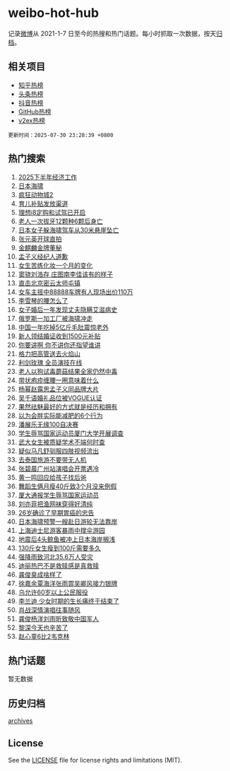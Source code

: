 # weibo-hot-hub

记录[微博](https://www.weibo.com)从 2021-1-7 日至今的热搜和热门话题。每小时抓取一次数据，按天[归档](archives)。

## 相关项目

- [知乎热榜](https://github.com/snaildev/zhihu-hot-hub)
- [头条热榜](https://github.com/snaildev/toutiao-hot-hub)
- [抖音热榜](https://github.com/snaildev/douyin-hot-hub)
- [GitHub热榜](https://github.com/snaildev/github-hot-hub)
- [v2ex热榜](https://github.com/snaildev/v2ex-hot-hub)


`更新时间：2025-07-30 23:28:39 +0800`

## 热门搜索

1. [2025下半年经济工作](https://m.weibo.cn/search?containerid=100103type%3D1%26t%3D10%26q%3D%232025%E4%B8%8B%E5%8D%8A%E5%B9%B4%E7%BB%8F%E6%B5%8E%E5%B7%A5%E4%BD%9C%23&stream_entry_id=51&isnewpage=1&extparam=seat%3D1%26stream_entry_id%3D51%26c_type%3D51%26dgr%3D0%26pos%3D0%26q%3D%25232025%25E4%25B8%258B%25E5%258D%258A%25E5%25B9%25B4%25E7%25BB%258F%25E6%25B5%258E%25E5%25B7%25A5%25E4%25BD%259C%2523%26cate%3D10103%26filter_type%3Drealtimehot%26display_time%3D1753889318%26pre_seqid%3D175388931876203036722134)
1. [日本海啸](https://m.weibo.cn/search?containerid=100103type%3D1%26t%3D10%26q%3D%E6%97%A5%E6%9C%AC%E6%B5%B7%E5%95%B8&stream_entry_id=31&isnewpage=1&extparam=seat%3D1%26q%3D%25E6%2597%25A5%25E6%259C%25AC%25E6%25B5%25B7%25E5%2595%25B8%26dgr%3D0%26pos%3D0%26realpos%3D1%26band_rank%3D1%26flag%3D16%26lcate%3D5001%26cate%3D5001%26stream_entry_id%3D31%26c_type%3D31%26filter_type%3Drealtimehot%26display_time%3D1753889318%26pre_seqid%3D175388931876203036722134)
1. [疯狂动物城2](https://m.weibo.cn/search?containerid=100103type%3D1%26t%3D10%26q%3D%E7%96%AF%E7%8B%82%E5%8A%A8%E7%89%A9%E5%9F%8E2&stream_entry_id=31&isnewpage=1&extparam=seat%3D1%26q%3D%25E7%2596%25AF%25E7%258B%2582%25E5%258A%25A8%25E7%2589%25A9%25E5%259F%258E2%26dgr%3D0%26pos%3D1%26realpos%3D2%26band_rank%3D2%26flag%3D1%26lcate%3D5001%26cate%3D5001%26stream_entry_id%3D31%26c_type%3D31%26filter_type%3Drealtimehot%26display_time%3D1753889318%26pre_seqid%3D175388931876203036722134)
1. [育儿补贴发放渠道](https://m.weibo.cn/search?containerid=100103type%3D1%26t%3D10%26q%3D%23%E8%82%B2%E5%84%BF%E8%A1%A5%E8%B4%B4%E5%8F%91%E6%94%BE%E6%B8%A0%E9%81%93%23&stream_entry_id=31&isnewpage=1&extparam=seat%3D1%26q%3D%2523%25E8%2582%25B2%25E5%2584%25BF%25E8%25A1%25A5%25E8%25B4%25B4%25E5%258F%2591%25E6%2594%25BE%25E6%25B8%25A0%25E9%2581%2593%2523%26dgr%3D0%26pos%3D2%26realpos%3D3%26band_rank%3D3%26flag%3D0%26lcate%3D5001%26cate%3D5001%26stream_entry_id%3D31%26c_type%3D31%26filter_type%3Drealtimehot%26display_time%3D1753889318%26pre_seqid%3D175388931876203036722134)
1. [理想i8定购和试驾已开启](https://m.weibo.cn/search?containerid=100103type%3D1%26t%3D296%26q%3D%23%E6%B2%B7%E9%92%B8%E5%93%A9%E7%8F%A6%23&hide_search_bar=1&replace_title=+)
1. [老人一次拔牙12颗种6颗后身亡](https://m.weibo.cn/search?containerid=100103type%3D1%26t%3D10%26q%3D%23%E8%80%81%E4%BA%BA%E4%B8%80%E6%AC%A1%E6%8B%94%E7%89%9912%E9%A2%97%E7%A7%8D6%E9%A2%97%E5%90%8E%E8%BA%AB%E4%BA%A1%23&stream_entry_id=31&isnewpage=1&extparam=seat%3D1%26q%3D%2523%25E8%2580%2581%25E4%25BA%25BA%25E4%25B8%2580%25E6%25AC%25A1%25E6%258B%2594%25E7%2589%259912%25E9%25A2%2597%25E7%25A7%258D6%25E9%25A2%2597%25E5%2590%258E%25E8%25BA%25AB%25E4%25BA%25A1%2523%26dgr%3D0%26pos%3D4%26realpos%3D4%26band_rank%3D4%26flag%3D1%26lcate%3D5001%26cate%3D5001%26stream_entry_id%3D31%26c_type%3D31%26filter_type%3Drealtimehot%26display_time%3D1753889318%26pre_seqid%3D175388931876203036722134)
1. [日本女子躲海啸驾车从30米悬崖坠亡](https://m.weibo.cn/search?containerid=100103type%3D1%26t%3D10%26q%3D%23%E6%97%A5%E6%9C%AC%E5%A5%B3%E5%AD%90%E8%BA%B2%E6%B5%B7%E5%95%B8%E9%A9%BE%E8%BD%A6%E4%BB%8E30%E7%B1%B3%E6%82%AC%E5%B4%96%E5%9D%A0%E4%BA%A1%23&stream_entry_id=31&isnewpage=1&extparam=seat%3D1%26q%3D%2523%25E6%2597%25A5%25E6%259C%25AC%25E5%25A5%25B3%25E5%25AD%2590%25E8%25BA%25B2%25E6%25B5%25B7%25E5%2595%25B8%25E9%25A9%25BE%25E8%25BD%25A6%25E4%25BB%258E30%25E7%25B1%25B3%25E6%2582%25AC%25E5%25B4%2596%25E5%259D%25A0%25E4%25BA%25A1%2523%26dgr%3D0%26pos%3D5%26realpos%3D5%26band_rank%3D5%26flag%3D0%26lcate%3D5001%26cate%3D5001%26stream_entry_id%3D31%26c_type%3D31%26filter_type%3Drealtimehot%26display_time%3D1753889318%26pre_seqid%3D175388931876203036722134)
1. [张元英开球直拍](https://m.weibo.cn/search?containerid=100103type%3D1%26t%3D10%26q%3D%E5%BC%A0%E5%85%83%E8%8B%B1%E5%BC%80%E7%90%83%E7%9B%B4%E6%8B%8D&stream_entry_id=31&isnewpage=1&extparam=seat%3D1%26q%3D%25E5%25BC%25A0%25E5%2585%2583%25E8%258B%25B1%25E5%25BC%2580%25E7%2590%2583%25E7%259B%25B4%25E6%258B%258D%26dgr%3D0%26pos%3D6%26realpos%3D6%26band_rank%3D6%26flag%3D1%26lcate%3D5001%26cate%3D5001%26stream_entry_id%3D31%26c_type%3D31%26filter_type%3Drealtimehot%26display_time%3D1753889318%26pre_seqid%3D175388931876203036722134)
1. [金麒麟金牌董秘](https://m.weibo.cn/search?containerid=100103type%3D1%26t%3D10%26q%3D%23%E9%87%91%E9%BA%92%E9%BA%9F%E9%87%91%E7%89%8C%E8%91%A3%E7%A7%98%23&stream_entry_id=31&isnewpage=1&extparam=seat%3D1%26q%3D%2523%25E9%2587%2591%25E9%25BA%2592%25E9%25BA%259F%25E9%2587%2591%25E7%2589%258C%25E8%2591%25A3%25E7%25A7%2598%2523%26dgr%3D0%26adid%3D295321%26pos%3D7%26filter_type%3Drealtimehot%26band_rank%3D7%26c_type%3D31%26lcate%3D5001%26is_ad_pos%3D1%26stream_entry_id%3D31%26cate%3D5001%26display_time%3D1753889318%26pre_seqid%3D175388931876203036722134)
1. [孟子义经纪人道歉](https://m.weibo.cn/search?containerid=100103type%3D1%26t%3D10%26q%3D%23%E5%AD%9F%E5%AD%90%E4%B9%89%E7%BB%8F%E7%BA%AA%E4%BA%BA%E9%81%93%E6%AD%89%23&stream_entry_id=31&isnewpage=1&extparam=seat%3D1%26q%3D%2523%25E5%25AD%259F%25E5%25AD%2590%25E4%25B9%2589%25E7%25BB%258F%25E7%25BA%25AA%25E4%25BA%25BA%25E9%2581%2593%25E6%25AD%2589%2523%26dgr%3D0%26pos%3D8%26realpos%3D7%26band_rank%3D7%26flag%3D0%26lcate%3D5001%26cate%3D5001%26stream_entry_id%3D31%26c_type%3D31%26filter_type%3Drealtimehot%26display_time%3D1753889318%26pre_seqid%3D175388931876203036722134)
1. [女生苦练化妆一个月的变化](https://m.weibo.cn/search?containerid=100103type%3D1%26t%3D10%26q%3D%E5%A5%B3%E7%94%9F%E8%8B%A6%E7%BB%83%E5%8C%96%E5%A6%86%E4%B8%80%E4%B8%AA%E6%9C%88%E7%9A%84%E5%8F%98%E5%8C%96&stream_entry_id=31&isnewpage=1&extparam=seat%3D1%26q%3D%25E5%25A5%25B3%25E7%2594%259F%25E8%258B%25A6%25E7%25BB%2583%25E5%258C%2596%25E5%25A6%2586%25E4%25B8%2580%25E4%25B8%25AA%25E6%259C%2588%25E7%259A%2584%25E5%258F%2598%25E5%258C%2596%26dgr%3D0%26pos%3D9%26realpos%3D8%26band_rank%3D8%26flag%3D2%26lcate%3D5001%26cate%3D5001%26stream_entry_id%3D31%26c_type%3D31%26filter_type%3Drealtimehot%26display_time%3D1753889318%26pre_seqid%3D175388931876203036722134)
1. [窦骁刘浩存 庄图南李佳该有的样子](https://m.weibo.cn/search?containerid=100103type%3D1%26t%3D10%26q%3D%E7%AA%A6%E9%AA%81%E5%88%98%E6%B5%A9%E5%AD%98+%E5%BA%84%E5%9B%BE%E5%8D%97%E6%9D%8E%E4%BD%B3%E8%AF%A5%E6%9C%89%E7%9A%84%E6%A0%B7%E5%AD%90&stream_entry_id=31&isnewpage=1&extparam=seat%3D1%26q%3D%25E7%25AA%25A6%25E9%25AA%2581%25E5%2588%2598%25E6%25B5%25A9%25E5%25AD%2598%2520%25E5%25BA%2584%25E5%259B%25BE%25E5%258D%2597%25E6%259D%258E%25E4%25BD%25B3%25E8%25AF%25A5%25E6%259C%2589%25E7%259A%2584%25E6%25A0%25B7%25E5%25AD%2590%26dgr%3D0%26pos%3D10%26realpos%3D9%26band_rank%3D9%26flag%3D0%26lcate%3D5001%26cate%3D5001%26stream_entry_id%3D31%26c_type%3D31%26filter_type%3Drealtimehot%26display_time%3D1753889318%26pre_seqid%3D175388931876203036722134)
1. [直击北京密云太师屯镇](https://m.weibo.cn/search?containerid=100103type%3D1%26t%3D10%26q%3D%23%E7%9B%B4%E5%87%BB%E5%8C%97%E4%BA%AC%E5%AF%86%E4%BA%91%E5%A4%AA%E5%B8%88%E5%B1%AF%E9%95%87%23&stream_entry_id=31&isnewpage=1&extparam=seat%3D1%26q%3D%2523%25E7%259B%25B4%25E5%2587%25BB%25E5%258C%2597%25E4%25BA%25AC%25E5%25AF%2586%25E4%25BA%2591%25E5%25A4%25AA%25E5%25B8%2588%25E5%25B1%25AF%25E9%2595%2587%2523%26dgr%3D0%26pos%3D11%26realpos%3D10%26band_rank%3D10%26flag%3D1%26lcate%3D5001%26cate%3D5001%26stream_entry_id%3D31%26c_type%3D31%26filter_type%3Drealtimehot%26display_time%3D1753889318%26pre_seqid%3D175388931876203036722134)
1. [女车主摇中88888车牌有人现场出价110万](https://m.weibo.cn/search?containerid=100103type%3D1%26t%3D10%26q%3D%23%E5%A5%B3%E8%BD%A6%E4%B8%BB%E6%91%87%E4%B8%AD88888%E8%BD%A6%E7%89%8C%E6%9C%89%E4%BA%BA%E7%8E%B0%E5%9C%BA%E5%87%BA%E4%BB%B7110%E4%B8%87%23&stream_entry_id=31&isnewpage=1&extparam=seat%3D1%26q%3D%2523%25E5%25A5%25B3%25E8%25BD%25A6%25E4%25B8%25BB%25E6%2591%2587%25E4%25B8%25AD88888%25E8%25BD%25A6%25E7%2589%258C%25E6%259C%2589%25E4%25BA%25BA%25E7%258E%25B0%25E5%259C%25BA%25E5%2587%25BA%25E4%25BB%25B7110%25E4%25B8%2587%2523%26dgr%3D0%26pos%3D12%26realpos%3D11%26band_rank%3D11%26flag%3D0%26lcate%3D5001%26cate%3D5001%26stream_entry_id%3D31%26c_type%3D31%26filter_type%3Drealtimehot%26display_time%3D1753889318%26pre_seqid%3D175388931876203036722134)
1. [李雪琴的腰怎么了](https://m.weibo.cn/search?containerid=100103type%3D1%26t%3D10%26q%3D%E6%9D%8E%E9%9B%AA%E7%90%B4%E7%9A%84%E8%85%B0%E6%80%8E%E4%B9%88%E4%BA%86&stream_entry_id=31&isnewpage=1&extparam=seat%3D1%26q%3D%25E6%259D%258E%25E9%259B%25AA%25E7%2590%25B4%25E7%259A%2584%25E8%2585%25B0%25E6%2580%258E%25E4%25B9%2588%25E4%25BA%2586%26dgr%3D0%26pos%3D13%26realpos%3D12%26band_rank%3D12%26flag%3D2%26lcate%3D5001%26cate%3D5001%26stream_entry_id%3D31%26c_type%3D31%26filter_type%3Drealtimehot%26display_time%3D1753889318%26pre_seqid%3D175388931876203036722134)
1. [女子婚后一年发现丈夫隐瞒艾滋病史](https://m.weibo.cn/search?containerid=100103type%3D1%26t%3D10%26q%3D%23%E5%A5%B3%E5%AD%90%E5%A9%9A%E5%90%8E%E4%B8%80%E5%B9%B4%E5%8F%91%E7%8E%B0%E4%B8%88%E5%A4%AB%E9%9A%90%E7%9E%92%E8%89%BE%E6%BB%8B%E7%97%85%E5%8F%B2%23&stream_entry_id=31&isnewpage=1&extparam=seat%3D1%26q%3D%2523%25E5%25A5%25B3%25E5%25AD%2590%25E5%25A9%259A%25E5%2590%258E%25E4%25B8%2580%25E5%25B9%25B4%25E5%258F%2591%25E7%258E%25B0%25E4%25B8%2588%25E5%25A4%25AB%25E9%259A%2590%25E7%259E%2592%25E8%2589%25BE%25E6%25BB%258B%25E7%2597%2585%25E5%258F%25B2%2523%26dgr%3D0%26pos%3D14%26realpos%3D13%26band_rank%3D13%26flag%3D1%26lcate%3D5001%26cate%3D5001%26stream_entry_id%3D31%26c_type%3D31%26filter_type%3Drealtimehot%26display_time%3D1753889318%26pre_seqid%3D175388931876203036722134)
1. [俄罗斯一加工厂被海啸冲走](https://m.weibo.cn/search?containerid=100103type%3D1%26t%3D10%26q%3D%23%E4%BF%84%E7%BD%97%E6%96%AF%E4%B8%80%E5%8A%A0%E5%B7%A5%E5%8E%82%E8%A2%AB%E6%B5%B7%E5%95%B8%E5%86%B2%E8%B5%B0%23&stream_entry_id=31&isnewpage=1&extparam=seat%3D1%26q%3D%2523%25E4%25BF%2584%25E7%25BD%2597%25E6%2596%25AF%25E4%25B8%2580%25E5%258A%25A0%25E5%25B7%25A5%25E5%258E%2582%25E8%25A2%25AB%25E6%25B5%25B7%25E5%2595%25B8%25E5%2586%25B2%25E8%25B5%25B0%2523%26dgr%3D0%26pos%3D15%26realpos%3D14%26band_rank%3D14%26flag%3D0%26lcate%3D5001%26cate%3D5001%26stream_entry_id%3D31%26c_type%3D31%26filter_type%3Drealtimehot%26display_time%3D1753889318%26pre_seqid%3D175388931876203036722134)
1. [中国一年吃掉5亿斤毛肚震惊老外](https://m.weibo.cn/search?containerid=100103type%3D1%26t%3D10%26q%3D%23%E4%B8%AD%E5%9B%BD%E4%B8%80%E5%B9%B4%E5%90%83%E6%8E%895%E4%BA%BF%E6%96%A4%E6%AF%9B%E8%82%9A%E9%9C%87%E6%83%8A%E8%80%81%E5%A4%96%23&stream_entry_id=31&isnewpage=1&extparam=seat%3D1%26q%3D%2523%25E4%25B8%25AD%25E5%259B%25BD%25E4%25B8%2580%25E5%25B9%25B4%25E5%2590%2583%25E6%258E%25895%25E4%25BA%25BF%25E6%2596%25A4%25E6%25AF%259B%25E8%2582%259A%25E9%259C%2587%25E6%2583%258A%25E8%2580%2581%25E5%25A4%2596%2523%26dgr%3D0%26pos%3D16%26realpos%3D15%26band_rank%3D15%26flag%3D0%26lcate%3D5001%26cate%3D5001%26stream_entry_id%3D31%26c_type%3D31%26filter_type%3Drealtimehot%26display_time%3D1753889318%26pre_seqid%3D175388931876203036722134)
1. [新人领结婚证收到1500元补贴](https://m.weibo.cn/search?containerid=100103type%3D1%26t%3D10%26q%3D%23%E6%96%B0%E4%BA%BA%E9%A2%86%E7%BB%93%E5%A9%9A%E8%AF%81%E6%94%B6%E5%88%B01500%E5%85%83%E8%A1%A5%E8%B4%B4%23&stream_entry_id=31&isnewpage=1&extparam=seat%3D1%26q%3D%2523%25E6%2596%25B0%25E4%25BA%25BA%25E9%25A2%2586%25E7%25BB%2593%25E5%25A9%259A%25E8%25AF%2581%25E6%2594%25B6%25E5%2588%25B01500%25E5%2585%2583%25E8%25A1%25A5%25E8%25B4%25B4%2523%26dgr%3D0%26pos%3D17%26realpos%3D16%26band_rank%3D16%26flag%3D0%26lcate%3D5001%26cate%3D5001%26stream_entry_id%3D31%26c_type%3D31%26filter_type%3Drealtimehot%26display_time%3D1753889318%26pre_seqid%3D175388931876203036722134)
1. [你要讲啊 你不讲你还指望谁讲](https://m.weibo.cn/search?containerid=100103type%3D1%26t%3D10%26q%3D%E4%BD%A0%E8%A6%81%E8%AE%B2%E5%95%8A+%E4%BD%A0%E4%B8%8D%E8%AE%B2%E4%BD%A0%E8%BF%98%E6%8C%87%E6%9C%9B%E8%B0%81%E8%AE%B2&stream_entry_id=31&isnewpage=1&extparam=seat%3D1%26q%3D%25E4%25BD%25A0%25E8%25A6%2581%25E8%25AE%25B2%25E5%2595%258A%2520%25E4%25BD%25A0%25E4%25B8%258D%25E8%25AE%25B2%25E4%25BD%25A0%25E8%25BF%2598%25E6%258C%2587%25E6%259C%259B%25E8%25B0%2581%25E8%25AE%25B2%26dgr%3D0%26pos%3D18%26realpos%3D17%26band_rank%3D17%26flag%3D0%26lcate%3D5001%26cate%3D5001%26stream_entry_id%3D31%26c_type%3D31%26filter_type%3Drealtimehot%26display_time%3D1753889318%26pre_seqid%3D175388931876203036722134)
1. [格力把高管送去火焰山](https://m.weibo.cn/search?containerid=100103type%3D1%26t%3D10%26q%3D%23%E6%A0%BC%E5%8A%9B%E6%8A%8A%E9%AB%98%E7%AE%A1%E9%80%81%E5%8E%BB%E7%81%AB%E7%84%B0%E5%B1%B1%23&stream_entry_id=31&isnewpage=1&extparam=seat%3D1%26q%3D%2523%25E6%25A0%25BC%25E5%258A%259B%25E6%258A%258A%25E9%25AB%2598%25E7%25AE%25A1%25E9%2580%2581%25E5%258E%25BB%25E7%2581%25AB%25E7%2584%25B0%25E5%25B1%25B1%2523%26dgr%3D0%26pos%3D19%26realpos%3D18%26band_rank%3D18%26flag%3D1%26lcate%3D5001%26cate%3D5001%26stream_entry_id%3D31%26c_type%3D31%26filter_type%3Drealtimehot%26display_time%3D1753889318%26pre_seqid%3D175388931876203036722134)
1. [利剑玫瑰 全员演技在线](https://m.weibo.cn/search?containerid=100103type%3D1%26t%3D10%26q%3D%E5%88%A9%E5%89%91%E7%8E%AB%E7%91%B0+%E5%85%A8%E5%91%98%E6%BC%94%E6%8A%80%E5%9C%A8%E7%BA%BF&stream_entry_id=31&isnewpage=1&extparam=seat%3D1%26q%3D%25E5%2588%25A9%25E5%2589%2591%25E7%258E%25AB%25E7%2591%25B0%2520%25E5%2585%25A8%25E5%2591%2598%25E6%25BC%2594%25E6%258A%2580%25E5%259C%25A8%25E7%25BA%25BF%26dgr%3D0%26pos%3D20%26realpos%3D19%26band_rank%3D19%26flag%3D0%26lcate%3D5001%26cate%3D5001%26stream_entry_id%3D31%26c_type%3D31%26filter_type%3Drealtimehot%26display_time%3D1753889318%26pre_seqid%3D175388931876203036722134)
1. [老人以狗试毒蘑菇结果全家仍然中毒](https://m.weibo.cn/search?containerid=100103type%3D1%26t%3D10%26q%3D%23%E8%80%81%E4%BA%BA%E4%BB%A5%E7%8B%97%E8%AF%95%E6%AF%92%E8%98%91%E8%8F%87%E7%BB%93%E6%9E%9C%E5%85%A8%E5%AE%B6%E4%BB%8D%E7%84%B6%E4%B8%AD%E6%AF%92%23&stream_entry_id=31&isnewpage=1&extparam=seat%3D1%26q%3D%2523%25E8%2580%2581%25E4%25BA%25BA%25E4%25BB%25A5%25E7%258B%2597%25E8%25AF%2595%25E6%25AF%2592%25E8%2598%2591%25E8%258F%2587%25E7%25BB%2593%25E6%259E%259C%25E5%2585%25A8%25E5%25AE%25B6%25E4%25BB%258D%25E7%2584%25B6%25E4%25B8%25AD%25E6%25AF%2592%2523%26dgr%3D0%26pos%3D21%26realpos%3D20%26band_rank%3D20%26flag%3D1%26lcate%3D5001%26cate%3D5001%26stream_entry_id%3D31%26c_type%3D31%26filter_type%3Drealtimehot%26display_time%3D1753889318%26pre_seqid%3D175388931876203036722134)
1. [带状疱疹缠腰一圈意味着什么](https://m.weibo.cn/search?containerid=100103type%3D1%26t%3D10%26q%3D%23%E5%B8%A6%E7%8A%B6%E7%96%B1%E7%96%B9%E7%BC%A0%E8%85%B0%E4%B8%80%E5%9C%88%E6%84%8F%E5%91%B3%E7%9D%80%E4%BB%80%E4%B9%88%23&stream_entry_id=31&isnewpage=1&extparam=seat%3D1%26q%3D%2523%25E5%25B8%25A6%25E7%258A%25B6%25E7%2596%25B1%25E7%2596%25B9%25E7%25BC%25A0%25E8%2585%25B0%25E4%25B8%2580%25E5%259C%2588%25E6%2584%258F%25E5%2591%25B3%25E7%259D%2580%25E4%25BB%2580%25E4%25B9%2588%2523%26dgr%3D0%26pos%3D22%26realpos%3D21%26band_rank%3D21%26flag%3D1%26lcate%3D5001%26cate%3D5001%26stream_entry_id%3D31%26c_type%3D31%26filter_type%3Drealtimehot%26display_time%3D1753889318%26pre_seqid%3D175388931876203036722134)
1. [杨幂赵露思孟子义同品牌大片](https://m.weibo.cn/search?containerid=100103type%3D1%26t%3D10%26q%3D%23%E6%9D%A8%E5%B9%82%E8%B5%B5%E9%9C%B2%E6%80%9D%E5%AD%9F%E5%AD%90%E4%B9%89%E5%90%8C%E5%93%81%E7%89%8C%E5%A4%A7%E7%89%87%23&stream_entry_id=31&isnewpage=1&extparam=seat%3D1%26q%3D%2523%25E6%259D%25A8%25E5%25B9%2582%25E8%25B5%25B5%25E9%259C%25B2%25E6%2580%259D%25E5%25AD%259F%25E5%25AD%2590%25E4%25B9%2589%25E5%2590%258C%25E5%2593%2581%25E7%2589%258C%25E5%25A4%25A7%25E7%2589%2587%2523%26dgr%3D0%26pos%3D23%26realpos%3D22%26band_rank%3D22%26flag%3D1%26lcate%3D5001%26cate%3D5001%26stream_entry_id%3D31%26c_type%3D31%26filter_type%3Drealtimehot%26display_time%3D1753889318%26pre_seqid%3D175388931876203036722134)
1. [吴千语婚礼品位被VOGUE认证](https://m.weibo.cn/search?containerid=100103type%3D1%26t%3D10%26q%3D%E5%90%B4%E5%8D%83%E8%AF%AD%E5%A9%9A%E7%A4%BC%E5%93%81%E4%BD%8D%E8%A2%ABVOGUE%E8%AE%A4%E8%AF%81&stream_entry_id=31&isnewpage=1&extparam=seat%3D1%26q%3D%25E5%2590%25B4%25E5%258D%2583%25E8%25AF%25AD%25E5%25A9%259A%25E7%25A4%25BC%25E5%2593%2581%25E4%25BD%258D%25E8%25A2%25ABVOGUE%25E8%25AE%25A4%25E8%25AF%2581%26dgr%3D0%26pos%3D24%26realpos%3D23%26band_rank%3D23%26flag%3D0%26lcate%3D5001%26cate%3D5001%26stream_entry_id%3D31%26c_type%3D31%26filter_type%3Drealtimehot%26display_time%3D1753889318%26pre_seqid%3D175388931876203036722134)
1. [果然祛魅最好的方式就是经历和拥有](https://m.weibo.cn/search?containerid=100103type%3D1%26t%3D10%26q%3D%23%E6%9E%9C%E7%84%B6%E7%A5%9B%E9%AD%85%E6%9C%80%E5%A5%BD%E7%9A%84%E6%96%B9%E5%BC%8F%E5%B0%B1%E6%98%AF%E7%BB%8F%E5%8E%86%E5%92%8C%E6%8B%A5%E6%9C%89%23&stream_entry_id=31&isnewpage=1&extparam=seat%3D1%26q%3D%2523%25E6%259E%259C%25E7%2584%25B6%25E7%25A5%259B%25E9%25AD%2585%25E6%259C%2580%25E5%25A5%25BD%25E7%259A%2584%25E6%2596%25B9%25E5%25BC%258F%25E5%25B0%25B1%25E6%2598%25AF%25E7%25BB%258F%25E5%258E%2586%25E5%2592%258C%25E6%258B%25A5%25E6%259C%2589%2523%26dgr%3D0%26pos%3D25%26realpos%3D24%26band_rank%3D24%26flag%3D0%26lcate%3D5001%26cate%3D5001%26stream_entry_id%3D31%26c_type%3D31%26filter_type%3Drealtimehot%26display_time%3D1753889318%26pre_seqid%3D175388931876203036722134)
1. [以为会胖实际能减肥的6个行为](https://m.weibo.cn/search?containerid=100103type%3D1%26t%3D10%26q%3D%23%E4%BB%A5%E4%B8%BA%E4%BC%9A%E8%83%96%E5%AE%9E%E9%99%85%E8%83%BD%E5%87%8F%E8%82%A5%E7%9A%846%E4%B8%AA%E8%A1%8C%E4%B8%BA%23&stream_entry_id=31&isnewpage=1&extparam=seat%3D1%26q%3D%2523%25E4%25BB%25A5%25E4%25B8%25BA%25E4%25BC%259A%25E8%2583%2596%25E5%25AE%259E%25E9%2599%2585%25E8%2583%25BD%25E5%2587%258F%25E8%2582%25A5%25E7%259A%25846%25E4%25B8%25AA%25E8%25A1%258C%25E4%25B8%25BA%2523%26dgr%3D0%26pos%3D26%26realpos%3D25%26band_rank%3D25%26flag%3D1%26lcate%3D5001%26cate%3D5001%26stream_entry_id%3D31%26c_type%3D31%26filter_type%3Drealtimehot%26display_time%3D1753889318%26pre_seqid%3D175388931876203036722134)
1. [潘展乐无缘100自决赛](https://m.weibo.cn/search?containerid=100103type%3D1%26t%3D10%26q%3D%23%E6%BD%98%E5%B1%95%E4%B9%90%E6%97%A0%E7%BC%98100%E8%87%AA%E5%86%B3%E8%B5%9B%23&stream_entry_id=31&isnewpage=1&extparam=seat%3D1%26q%3D%2523%25E6%25BD%2598%25E5%25B1%2595%25E4%25B9%2590%25E6%2597%25A0%25E7%25BC%2598100%25E8%2587%25AA%25E5%2586%25B3%25E8%25B5%259B%2523%26dgr%3D0%26pos%3D27%26realpos%3D26%26band_rank%3D26%26flag%3D0%26lcate%3D5001%26cate%3D5001%26stream_entry_id%3D31%26c_type%3D31%26filter_type%3Drealtimehot%26display_time%3D1753889318%26pre_seqid%3D175388931876203036722134)
1. [学生辱骂国家运动员厦门大学开展调查](https://m.weibo.cn/search?containerid=100103type%3D1%26t%3D10%26q%3D%23%E5%AD%A6%E7%94%9F%E8%BE%B1%E9%AA%82%E5%9B%BD%E5%AE%B6%E8%BF%90%E5%8A%A8%E5%91%98%E5%8E%A6%E9%97%A8%E5%A4%A7%E5%AD%A6%E5%BC%80%E5%B1%95%E8%B0%83%E6%9F%A5%23&stream_entry_id=31&isnewpage=1&extparam=seat%3D1%26q%3D%2523%25E5%25AD%25A6%25E7%2594%259F%25E8%25BE%25B1%25E9%25AA%2582%25E5%259B%25BD%25E5%25AE%25B6%25E8%25BF%2590%25E5%258A%25A8%25E5%2591%2598%25E5%258E%25A6%25E9%2597%25A8%25E5%25A4%25A7%25E5%25AD%25A6%25E5%25BC%2580%25E5%25B1%2595%25E8%25B0%2583%25E6%259F%25A5%2523%26dgr%3D0%26pos%3D28%26realpos%3D27%26band_rank%3D27%26flag%3D0%26lcate%3D5001%26cate%3D5001%26stream_entry_id%3D31%26c_type%3D31%26filter_type%3Drealtimehot%26display_time%3D1753889318%26pre_seqid%3D175388931876203036722134)
1. [武大女生被质疑学术不端何时查](https://m.weibo.cn/search?containerid=100103type%3D1%26t%3D10%26q%3D%23%E6%AD%A6%E5%A4%A7%E5%A5%B3%E7%94%9F%E8%A2%AB%E8%B4%A8%E7%96%91%E5%AD%A6%E6%9C%AF%E4%B8%8D%E7%AB%AF%E4%BD%95%E6%97%B6%E6%9F%A5%23&stream_entry_id=31&isnewpage=1&extparam=seat%3D1%26q%3D%2523%25E6%25AD%25A6%25E5%25A4%25A7%25E5%25A5%25B3%25E7%2594%259F%25E8%25A2%25AB%25E8%25B4%25A8%25E7%2596%2591%25E5%25AD%25A6%25E6%259C%25AF%25E4%25B8%258D%25E7%25AB%25AF%25E4%25BD%2595%25E6%2597%25B6%25E6%259F%25A5%2523%26dgr%3D0%26pos%3D29%26realpos%3D28%26band_rank%3D28%26flag%3D0%26lcate%3D5001%26cate%3D5001%26stream_entry_id%3D31%26c_type%3D31%26filter_type%3Drealtimehot%26display_time%3D1753889318%26pre_seqid%3D175388931876203036722134)
1. [疑似马凡舒驯服四肢视频流出](https://m.weibo.cn/search?containerid=100103type%3D1%26t%3D10%26q%3D%E7%96%91%E4%BC%BC%E9%A9%AC%E5%87%A1%E8%88%92%E9%A9%AF%E6%9C%8D%E5%9B%9B%E8%82%A2%E8%A7%86%E9%A2%91%E6%B5%81%E5%87%BA&stream_entry_id=31&isnewpage=1&extparam=seat%3D1%26q%3D%25E7%2596%2591%25E4%25BC%25BC%25E9%25A9%25AC%25E5%2587%25A1%25E8%2588%2592%25E9%25A9%25AF%25E6%259C%258D%25E5%259B%259B%25E8%2582%25A2%25E8%25A7%2586%25E9%25A2%2591%25E6%25B5%2581%25E5%2587%25BA%26dgr%3D0%26pos%3D30%26realpos%3D29%26band_rank%3D29%26flag%3D1%26lcate%3D5001%26cate%3D5001%26stream_entry_id%3D31%26c_type%3D31%26filter_type%3Drealtimehot%26display_time%3D1753889318%26pre_seqid%3D175388931876203036722134)
1. [去泰国旅游不要带无人机](https://m.weibo.cn/search?containerid=100103type%3D1%26t%3D10%26q%3D%23%E5%8E%BB%E6%B3%B0%E5%9B%BD%E6%97%85%E6%B8%B8%E4%B8%8D%E8%A6%81%E5%B8%A6%E6%97%A0%E4%BA%BA%E6%9C%BA%23&stream_entry_id=31&isnewpage=1&extparam=seat%3D1%26q%3D%2523%25E5%258E%25BB%25E6%25B3%25B0%25E5%259B%25BD%25E6%2597%2585%25E6%25B8%25B8%25E4%25B8%258D%25E8%25A6%2581%25E5%25B8%25A6%25E6%2597%25A0%25E4%25BA%25BA%25E6%259C%25BA%2523%26dgr%3D0%26pos%3D31%26realpos%3D30%26band_rank%3D30%26flag%3D1%26lcate%3D5001%26cate%3D5001%26stream_entry_id%3D31%26c_type%3D31%26filter_type%3Drealtimehot%26display_time%3D1753889318%26pre_seqid%3D175388931876203036722134)
1. [张碧晨广州站演唱会开票遇冷](https://m.weibo.cn/search?containerid=100103type%3D1%26t%3D10%26q%3D%23%E5%BC%A0%E7%A2%A7%E6%99%A8%E5%B9%BF%E5%B7%9E%E7%AB%99%E6%BC%94%E5%94%B1%E4%BC%9A%E5%BC%80%E7%A5%A8%E9%81%87%E5%86%B7%23&stream_entry_id=31&isnewpage=1&extparam=seat%3D1%26q%3D%2523%25E5%25BC%25A0%25E7%25A2%25A7%25E6%2599%25A8%25E5%25B9%25BF%25E5%25B7%259E%25E7%25AB%2599%25E6%25BC%2594%25E5%2594%25B1%25E4%25BC%259A%25E5%25BC%2580%25E7%25A5%25A8%25E9%2581%2587%25E5%2586%25B7%2523%26dgr%3D0%26pos%3D32%26realpos%3D31%26band_rank%3D31%26flag%3D0%26lcate%3D5001%26cate%3D5001%26stream_entry_id%3D31%26c_type%3D31%26filter_type%3Drealtimehot%26display_time%3D1753889318%26pre_seqid%3D175388931876203036722134)
1. [黄一鸣回应给孩子找后爸](https://m.weibo.cn/search?containerid=100103type%3D1%26t%3D10%26q%3D%23%E9%BB%84%E4%B8%80%E9%B8%A3%E5%9B%9E%E5%BA%94%E7%BB%99%E5%AD%A9%E5%AD%90%E6%89%BE%E5%90%8E%E7%88%B8%23&stream_entry_id=31&isnewpage=1&extparam=seat%3D1%26q%3D%2523%25E9%25BB%2584%25E4%25B8%2580%25E9%25B8%25A3%25E5%259B%259E%25E5%25BA%2594%25E7%25BB%2599%25E5%25AD%25A9%25E5%25AD%2590%25E6%2589%25BE%25E5%2590%258E%25E7%2588%25B8%2523%26dgr%3D0%26pos%3D33%26realpos%3D32%26band_rank%3D32%26flag%3D1%26lcate%3D5001%26cate%3D5001%26stream_entry_id%3D31%26c_type%3D31%26filter_type%3Drealtimehot%26display_time%3D1753889318%26pre_seqid%3D175388931876203036722134)
1. [舞蹈生俩月瘦40斤致3个月没来例假](https://m.weibo.cn/search?containerid=100103type%3D1%26t%3D10%26q%3D%23%E8%88%9E%E8%B9%88%E7%94%9F%E4%BF%A9%E6%9C%88%E7%98%A640%E6%96%A4%E8%87%B43%E4%B8%AA%E6%9C%88%E6%B2%A1%E6%9D%A5%E4%BE%8B%E5%81%87%23&stream_entry_id=31&isnewpage=1&extparam=seat%3D1%26q%3D%2523%25E8%2588%259E%25E8%25B9%2588%25E7%2594%259F%25E4%25BF%25A9%25E6%259C%2588%25E7%2598%25A640%25E6%2596%25A4%25E8%2587%25B43%25E4%25B8%25AA%25E6%259C%2588%25E6%25B2%25A1%25E6%259D%25A5%25E4%25BE%258B%25E5%2581%2587%2523%26dgr%3D0%26pos%3D34%26realpos%3D33%26band_rank%3D33%26flag%3D1%26lcate%3D5001%26cate%3D5001%26stream_entry_id%3D31%26c_type%3D31%26filter_type%3Drealtimehot%26display_time%3D1753889318%26pre_seqid%3D175388931876203036722134)
1. [厦大通报学生辱骂国家运动员](https://m.weibo.cn/search?containerid=100103type%3D1%26t%3D10%26q%3D%23%E5%8E%A6%E5%A4%A7%E9%80%9A%E6%8A%A5%E5%AD%A6%E7%94%9F%E8%BE%B1%E9%AA%82%E5%9B%BD%E5%AE%B6%E8%BF%90%E5%8A%A8%E5%91%98%23&stream_entry_id=31&isnewpage=1&extparam=seat%3D1%26q%3D%2523%25E5%258E%25A6%25E5%25A4%25A7%25E9%2580%259A%25E6%258A%25A5%25E5%25AD%25A6%25E7%2594%259F%25E8%25BE%25B1%25E9%25AA%2582%25E5%259B%25BD%25E5%25AE%25B6%25E8%25BF%2590%25E5%258A%25A8%25E5%2591%2598%2523%26dgr%3D0%26pos%3D35%26realpos%3D34%26band_rank%3D34%26flag%3D0%26lcate%3D5001%26cate%3D5001%26stream_entry_id%3D31%26c_type%3D31%26filter_type%3Drealtimehot%26display_time%3D1753889318%26pre_seqid%3D175388931876203036722134)
1. [刘亦菲把渔网袜穿得好清纯](https://m.weibo.cn/search?containerid=100103type%3D1%26t%3D10%26q%3D%23%E5%88%98%E4%BA%A6%E8%8F%B2%E6%8A%8A%E6%B8%94%E7%BD%91%E8%A2%9C%E7%A9%BF%E5%BE%97%E5%A5%BD%E6%B8%85%E7%BA%AF%23&stream_entry_id=31&isnewpage=1&extparam=seat%3D1%26q%3D%2523%25E5%2588%2598%25E4%25BA%25A6%25E8%258F%25B2%25E6%258A%258A%25E6%25B8%2594%25E7%25BD%2591%25E8%25A2%259C%25E7%25A9%25BF%25E5%25BE%2597%25E5%25A5%25BD%25E6%25B8%2585%25E7%25BA%25AF%2523%26dgr%3D0%26pos%3D36%26realpos%3D35%26band_rank%3D35%26flag%3D0%26lcate%3D5001%26cate%3D5001%26stream_entry_id%3D31%26c_type%3D31%26filter_type%3Drealtimehot%26display_time%3D1753889318%26pre_seqid%3D175388931876203036722134)
1. [26岁确诊了早期胃癌的忠告](https://m.weibo.cn/search?containerid=100103type%3D1%26t%3D10%26q%3D26%E5%B2%81%E7%A1%AE%E8%AF%8A%E4%BA%86%E6%97%A9%E6%9C%9F%E8%83%83%E7%99%8C%E7%9A%84%E5%BF%A0%E5%91%8A&stream_entry_id=31&isnewpage=1&extparam=seat%3D1%26q%3D26%25E5%25B2%2581%25E7%25A1%25AE%25E8%25AF%258A%25E4%25BA%2586%25E6%2597%25A9%25E6%259C%259F%25E8%2583%2583%25E7%2599%258C%25E7%259A%2584%25E5%25BF%25A0%25E5%2591%258A%26dgr%3D0%26pos%3D37%26realpos%3D36%26band_rank%3D36%26flag%3D0%26lcate%3D5001%26cate%3D5001%26stream_entry_id%3D31%26c_type%3D31%26filter_type%3Drealtimehot%26display_time%3D1753889318%26pre_seqid%3D175388931876203036722134)
1. [日本海啸预警一艘赴日游轮无法靠岸](https://m.weibo.cn/search?containerid=100103type%3D1%26t%3D10%26q%3D%23%E6%97%A5%E6%9C%AC%E6%B5%B7%E5%95%B8%E9%A2%84%E8%AD%A6%E4%B8%80%E8%89%98%E8%B5%B4%E6%97%A5%E6%B8%B8%E8%BD%AE%E6%97%A0%E6%B3%95%E9%9D%A0%E5%B2%B8%23&stream_entry_id=31&isnewpage=1&extparam=seat%3D1%26q%3D%2523%25E6%2597%25A5%25E6%259C%25AC%25E6%25B5%25B7%25E5%2595%25B8%25E9%25A2%2584%25E8%25AD%25A6%25E4%25B8%2580%25E8%2589%2598%25E8%25B5%25B4%25E6%2597%25A5%25E6%25B8%25B8%25E8%25BD%25AE%25E6%2597%25A0%25E6%25B3%2595%25E9%259D%25A0%25E5%25B2%25B8%2523%26dgr%3D0%26pos%3D38%26realpos%3D37%26band_rank%3D37%26flag%3D0%26lcate%3D5001%26cate%3D5001%26stream_entry_id%3D31%26c_type%3D31%26filter_type%3Drealtimehot%26display_time%3D1753889318%26pre_seqid%3D175388931876203036722134)
1. [上海迪士尼游客暴雨中撑伞游园](https://m.weibo.cn/search?containerid=100103type%3D1%26t%3D10%26q%3D%23%E4%B8%8A%E6%B5%B7%E8%BF%AA%E5%A3%AB%E5%B0%BC%E6%B8%B8%E5%AE%A2%E6%9A%B4%E9%9B%A8%E4%B8%AD%E6%92%91%E4%BC%9E%E6%B8%B8%E5%9B%AD%23&stream_entry_id=31&isnewpage=1&extparam=seat%3D1%26q%3D%2523%25E4%25B8%258A%25E6%25B5%25B7%25E8%25BF%25AA%25E5%25A3%25AB%25E5%25B0%25BC%25E6%25B8%25B8%25E5%25AE%25A2%25E6%259A%25B4%25E9%259B%25A8%25E4%25B8%25AD%25E6%2592%2591%25E4%25BC%259E%25E6%25B8%25B8%25E5%259B%25AD%2523%26dgr%3D0%26pos%3D39%26realpos%3D38%26band_rank%3D38%26flag%3D1%26lcate%3D5001%26cate%3D5001%26stream_entry_id%3D31%26c_type%3D31%26filter_type%3Drealtimehot%26display_time%3D1753889318%26pre_seqid%3D175388931876203036722134)
1. [地震后4头鲸鱼被冲上日本海岸搁浅](https://m.weibo.cn/search?containerid=100103type%3D1%26t%3D10%26q%3D%23%E5%9C%B0%E9%9C%87%E5%90%8E4%E5%A4%B4%E9%B2%B8%E9%B1%BC%E8%A2%AB%E5%86%B2%E4%B8%8A%E6%97%A5%E6%9C%AC%E6%B5%B7%E5%B2%B8%E6%90%81%E6%B5%85%23&stream_entry_id=31&isnewpage=1&extparam=seat%3D1%26q%3D%2523%25E5%259C%25B0%25E9%259C%2587%25E5%2590%258E4%25E5%25A4%25B4%25E9%25B2%25B8%25E9%25B1%25BC%25E8%25A2%25AB%25E5%2586%25B2%25E4%25B8%258A%25E6%2597%25A5%25E6%259C%25AC%25E6%25B5%25B7%25E5%25B2%25B8%25E6%2590%2581%25E6%25B5%2585%2523%26dgr%3D0%26pos%3D40%26realpos%3D39%26band_rank%3D39%26flag%3D1%26lcate%3D5001%26cate%3D5001%26stream_entry_id%3D31%26c_type%3D31%26filter_type%3Drealtimehot%26display_time%3D1753889318%26pre_seqid%3D175388931876203036722134)
1. [130斤女生瘦到100斤需要多久](https://m.weibo.cn/search?containerid=100103type%3D1%26t%3D10%26q%3D130%E6%96%A4%E5%A5%B3%E7%94%9F%E7%98%A6%E5%88%B0100%E6%96%A4%E9%9C%80%E8%A6%81%E5%A4%9A%E4%B9%85&stream_entry_id=31&isnewpage=1&extparam=seat%3D1%26q%3D130%25E6%2596%25A4%25E5%25A5%25B3%25E7%2594%259F%25E7%2598%25A6%25E5%2588%25B0100%25E6%2596%25A4%25E9%259C%2580%25E8%25A6%2581%25E5%25A4%259A%25E4%25B9%2585%26dgr%3D0%26pos%3D41%26realpos%3D40%26band_rank%3D40%26flag%3D1%26lcate%3D5001%26cate%3D5001%26stream_entry_id%3D31%26c_type%3D31%26filter_type%3Drealtimehot%26display_time%3D1753889318%26pre_seqid%3D175388931876203036722134)
1. [强降雨致河北35.6万人受灾](https://m.weibo.cn/search?containerid=100103type%3D1%26t%3D10%26q%3D%23%E5%BC%BA%E9%99%8D%E9%9B%A8%E8%87%B4%E6%B2%B3%E5%8C%9735.6%E4%B8%87%E4%BA%BA%E5%8F%97%E7%81%BE%23&stream_entry_id=31&isnewpage=1&extparam=seat%3D1%26q%3D%2523%25E5%25BC%25BA%25E9%2599%258D%25E9%259B%25A8%25E8%2587%25B4%25E6%25B2%25B3%25E5%258C%259735.6%25E4%25B8%2587%25E4%25BA%25BA%25E5%258F%2597%25E7%2581%25BE%2523%26dgr%3D0%26pos%3D42%26realpos%3D41%26band_rank%3D41%26flag%3D0%26lcate%3D5001%26cate%3D5001%26stream_entry_id%3D31%26c_type%3D31%26filter_type%3Drealtimehot%26display_time%3D1753889318%26pre_seqid%3D175388931876203036722134)
1. [迪丽热巴不是救赎感是真救赎](https://m.weibo.cn/search?containerid=100103type%3D1%26t%3D10%26q%3D%E8%BF%AA%E4%B8%BD%E7%83%AD%E5%B7%B4%E4%B8%8D%E6%98%AF%E6%95%91%E8%B5%8E%E6%84%9F%E6%98%AF%E7%9C%9F%E6%95%91%E8%B5%8E&stream_entry_id=31&isnewpage=1&extparam=seat%3D1%26q%3D%25E8%25BF%25AA%25E4%25B8%25BD%25E7%2583%25AD%25E5%25B7%25B4%25E4%25B8%258D%25E6%2598%25AF%25E6%2595%2591%25E8%25B5%258E%25E6%2584%259F%25E6%2598%25AF%25E7%259C%259F%25E6%2595%2591%25E8%25B5%258E%26dgr%3D0%26pos%3D43%26realpos%3D42%26band_rank%3D42%26flag%3D1%26lcate%3D5001%26cate%3D5001%26stream_entry_id%3D31%26c_type%3D31%26filter_type%3Drealtimehot%26display_time%3D1753889318%26pre_seqid%3D175388931876203036722134)
1. [龚俊臭成啥样了](https://m.weibo.cn/search?containerid=100103type%3D1%26t%3D10%26q%3D%E9%BE%9A%E4%BF%8A%E8%87%AD%E6%88%90%E5%95%A5%E6%A0%B7%E4%BA%86&stream_entry_id=31&isnewpage=1&extparam=seat%3D1%26q%3D%25E9%25BE%259A%25E4%25BF%258A%25E8%2587%25AD%25E6%2588%2590%25E5%2595%25A5%25E6%25A0%25B7%25E4%25BA%2586%26dgr%3D0%26pos%3D44%26realpos%3D43%26band_rank%3D43%26flag%3D0%26lcate%3D5001%26cate%3D5001%26stream_entry_id%3D31%26c_type%3D31%26filter_type%3Drealtimehot%26display_time%3D1753889318%26pre_seqid%3D175388931876203036722134)
1. [徐嘉余覃海洋张雨霏吴卿风接力银牌](https://m.weibo.cn/search?containerid=100103type%3D1%26t%3D10%26q%3D%23%E5%BE%90%E5%98%89%E4%BD%99%E8%A6%83%E6%B5%B7%E6%B4%8B%E5%BC%A0%E9%9B%A8%E9%9C%8F%E5%90%B4%E5%8D%BF%E9%A3%8E%E6%8E%A5%E5%8A%9B%E9%93%B6%E7%89%8C%23&stream_entry_id=31&isnewpage=1&extparam=seat%3D1%26q%3D%2523%25E5%25BE%2590%25E5%2598%2589%25E4%25BD%2599%25E8%25A6%2583%25E6%25B5%25B7%25E6%25B4%258B%25E5%25BC%25A0%25E9%259B%25A8%25E9%259C%258F%25E5%2590%25B4%25E5%258D%25BF%25E9%25A3%258E%25E6%258E%25A5%25E5%258A%259B%25E9%2593%25B6%25E7%2589%258C%2523%26dgr%3D0%26pos%3D45%26realpos%3D44%26band_rank%3D44%26flag%3D1%26lcate%3D5001%26cate%3D5001%26stream_entry_id%3D31%26c_type%3D31%26filter_type%3Drealtimehot%26display_time%3D1753889318%26pre_seqid%3D175388931876203036722134)
1. [乌允许60岁以上公民服役](https://m.weibo.cn/search?containerid=100103type%3D1%26t%3D10%26q%3D%23%E4%B9%8C%E5%85%81%E8%AE%B860%E5%B2%81%E4%BB%A5%E4%B8%8A%E5%85%AC%E6%B0%91%E6%9C%8D%E5%BD%B9%23&stream_entry_id=31&isnewpage=1&extparam=seat%3D1%26q%3D%2523%25E4%25B9%258C%25E5%2585%2581%25E8%25AE%25B860%25E5%25B2%2581%25E4%25BB%25A5%25E4%25B8%258A%25E5%2585%25AC%25E6%25B0%2591%25E6%259C%258D%25E5%25BD%25B9%2523%26dgr%3D0%26pos%3D46%26realpos%3D45%26band_rank%3D45%26flag%3D1%26lcate%3D5001%26cate%3D5001%26stream_entry_id%3D31%26c_type%3D31%26filter_type%3Drealtimehot%26display_time%3D1753889318%26pre_seqid%3D175388931876203036722134)
1. [李兰迪 少女时期的生长痛终于结束了](https://m.weibo.cn/search?containerid=100103type%3D1%26t%3D10%26q%3D%E6%9D%8E%E5%85%B0%E8%BF%AA+%E5%B0%91%E5%A5%B3%E6%97%B6%E6%9C%9F%E7%9A%84%E7%94%9F%E9%95%BF%E7%97%9B%E7%BB%88%E4%BA%8E%E7%BB%93%E6%9D%9F%E4%BA%86&stream_entry_id=31&isnewpage=1&extparam=seat%3D1%26q%3D%25E6%259D%258E%25E5%2585%25B0%25E8%25BF%25AA%2520%25E5%25B0%2591%25E5%25A5%25B3%25E6%2597%25B6%25E6%259C%259F%25E7%259A%2584%25E7%2594%259F%25E9%2595%25BF%25E7%2597%259B%25E7%25BB%2588%25E4%25BA%258E%25E7%25BB%2593%25E6%259D%259F%25E4%25BA%2586%26dgr%3D0%26pos%3D47%26realpos%3D46%26band_rank%3D46%26flag%3D0%26lcate%3D5001%26cate%3D5001%26stream_entry_id%3D31%26c_type%3D31%26filter_type%3Drealtimehot%26display_time%3D1753889318%26pre_seqid%3D175388931876203036722134)
1. [肖战深情演唱往事随风](https://m.weibo.cn/search?containerid=100103type%3D1%26t%3D10%26q%3D%E8%82%96%E6%88%98%E6%B7%B1%E6%83%85%E6%BC%94%E5%94%B1%E5%BE%80%E4%BA%8B%E9%9A%8F%E9%A3%8E&stream_entry_id=31&isnewpage=1&extparam=seat%3D1%26q%3D%25E8%2582%2596%25E6%2588%2598%25E6%25B7%25B1%25E6%2583%2585%25E6%25BC%2594%25E5%2594%25B1%25E5%25BE%2580%25E4%25BA%258B%25E9%259A%258F%25E9%25A3%258E%26dgr%3D0%26pos%3D48%26realpos%3D47%26band_rank%3D47%26flag%3D0%26lcate%3D5001%26cate%3D5001%26stream_entry_id%3D31%26c_type%3D31%26filter_type%3Drealtimehot%26display_time%3D1753889318%26pre_seqid%3D175388931876203036722134)
1. [龚俊杨洋刘雨昕致敬中国军人](https://m.weibo.cn/search?containerid=100103type%3D1%26t%3D10%26q%3D%23%E9%BE%9A%E4%BF%8A%E6%9D%A8%E6%B4%8B%E5%88%98%E9%9B%A8%E6%98%95%E8%87%B4%E6%95%AC%E4%B8%AD%E5%9B%BD%E5%86%9B%E4%BA%BA%23&stream_entry_id=31&isnewpage=1&extparam=seat%3D1%26q%3D%2523%25E9%25BE%259A%25E4%25BF%258A%25E6%259D%25A8%25E6%25B4%258B%25E5%2588%2598%25E9%259B%25A8%25E6%2598%2595%25E8%2587%25B4%25E6%2595%25AC%25E4%25B8%25AD%25E5%259B%25BD%25E5%2586%259B%25E4%25BA%25BA%2523%26dgr%3D0%26pos%3D49%26realpos%3D48%26band_rank%3D48%26flag%3D0%26lcate%3D5001%26cate%3D5001%26stream_entry_id%3D31%26c_type%3D31%26filter_type%3Drealtimehot%26display_time%3D1753889318%26pre_seqid%3D175388931876203036722134)
1. [黎深今天也辛苦了](https://m.weibo.cn/search?containerid=100103type%3D1%26t%3D10%26q%3D%E9%BB%8E%E6%B7%B1%E4%BB%8A%E5%A4%A9%E4%B9%9F%E8%BE%9B%E8%8B%A6%E4%BA%86&stream_entry_id=31&isnewpage=1&extparam=seat%3D1%26q%3D%25E9%25BB%258E%25E6%25B7%25B1%25E4%25BB%258A%25E5%25A4%25A9%25E4%25B9%259F%25E8%25BE%259B%25E8%258B%25A6%25E4%25BA%2586%26dgr%3D0%26pos%3D50%26realpos%3D49%26band_rank%3D49%26flag%3D1%26lcate%3D5001%26cate%3D5001%26stream_entry_id%3D31%26c_type%3D31%26filter_type%3Drealtimehot%26display_time%3D1753889318%26pre_seqid%3D175388931876203036722134)
1. [赵心童6比2韦克林](https://m.weibo.cn/search?containerid=100103type%3D1%26t%3D10%26q%3D%23%E8%B5%B5%E5%BF%83%E7%AB%A56%E6%AF%942%E9%9F%A6%E5%85%8B%E6%9E%97%23&stream_entry_id=31&isnewpage=1&extparam=seat%3D1%26q%3D%2523%25E8%25B5%25B5%25E5%25BF%2583%25E7%25AB%25A56%25E6%25AF%25942%25E9%259F%25A6%25E5%2585%258B%25E6%259E%2597%2523%26dgr%3D0%26pos%3D51%26realpos%3D50%26band_rank%3D50%26flag%3D1%26lcate%3D5001%26cate%3D5001%26stream_entry_id%3D31%26c_type%3D31%26filter_type%3Drealtimehot%26display_time%3D1753889318%26pre_seqid%3D175388931876203036722134)

## 热门话题

暂无数据

## 历史归档

[archives](archives)

## License

See the [LICENSE](LICENSE) file for license rights and limitations (MIT).
